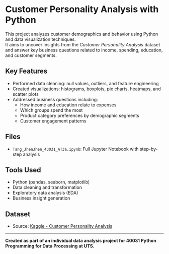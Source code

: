 # Customer Personality Analysis with Python

This project analyzes customer demographics and behavior using Python and data visualization techniques.  
It aims to uncover insights from the *Customer Personality Analysis* dataset and answer key business questions related to income, spending, education, and customer segments.

## Key Features

- Performed data cleaning: null values, outliers, and feature engineering
- Created visualizations: histograms, boxplots, pie charts, heatmaps, and scatter plots
- Addressed business questions including:
  - How income and education relate to expenses
  - Which groups spend the most
  - Product category preferences by demographic segments
  - Customer engagement patterns

## Files

- `Tang_JhenJhen_43031_AT3a.ipynb`: Full Jupyter Notebook with step-by-step analysis

## Tools Used

- Python (pandas, seaborn, matplotlib)
- Data cleaning and transformation
- Exploratory data analysis (EDA)
- Business insight generation

## Dataset

- Source: [Kaggle - Customer Personality Analysis](https://www.kaggle.com/datasets/imakash3011/customer-personality-analysis)

---

**Created as part of an individual data analysis project for 40031 Python Programming for Data Processing at UTS.**
